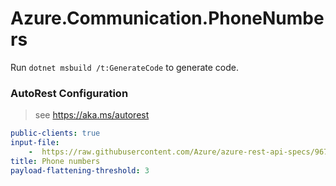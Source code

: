 # Azure.Communication.PhoneNumbers

Run `dotnet msbuild /t:GenerateCode` to generate code.

### AutoRest Configuration
> see https://aka.ms/autorest

``` yaml
public-clients: true
input-file:
    -  https://raw.githubusercontent.com/Azure/azure-rest-api-specs/967da531665d4b51a7a5599324e5edd95489cc3d/specification/communication/data-plane/Microsoft.CommunicationServicesPhoneNumbers/stable/2021-03-07/phonenumbers.json
title: Phone numbers
payload-flattening-threshold: 3
```
